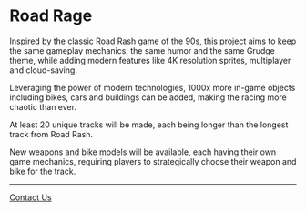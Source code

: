 # Road Rage

Inspired by the classic Road Rash game of the 90s, this project aims to keep the same gameplay mechanics, the same humor and the same Grudge theme, while adding modern features like 4K resolution sprites, multiplayer and cloud-saving.

Leveraging the power of modern technologies, 1000x more in-game objects including bikes, cars and buildings can be added, making the racing more chaotic than ever.

At least 20 unique tracks will be made, each being longer than the longest track from Road Rash.

New weapons and bike models will be available, each having their own game mechanics, requiring players to strategically choose their weapon and bike for the track.

---

[Contact Us](/contact)
